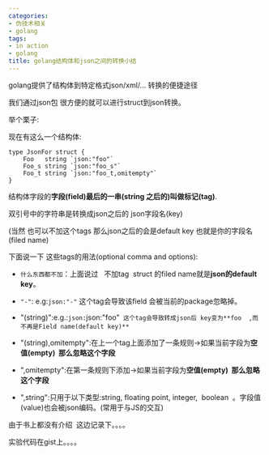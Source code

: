 ```yaml
---
categories:
- 伪技术相关
- golang
tags:
- in action
- golang
title: golang结构体和json之间的转换小结
---
```


golang提供了结构体到特定格式json/xml/... 转换的便捷途径

我们通过json包 很方便的就可以进行struct到json转换。

举个栗子:

现在有这么一个结构体:



    type JsonFor struct {
        Foo   string `json:"foo"`
        Foo_s string `json:"foo_s"`
        Foo_t string `json:"foo_t,omitempty"`
    }



结构体字段的**字段(field)**最后的一串(string 之后的)叫做**标记(tag)**.

双引号中的字符串是转换成json之后的 json字段名(key)

(当然 也可以不加这个tags 那么json之后的会是default key 也就是你的字段名(filed name)

下面说一下 这些tags的用法(optional comma and options):





  * `什么东西都不加`：上面说过   不加tag  struct 的filed name就是**json的default key**。


  * `"-"`: e.g:`json:"-"` 这个tag会导致该field 会被当前的package忽略掉。


  * "(string)":e.g.:`json:`json:"foo"` 这个tag会导致转成json后 key变为**foo  ,而不再是Field name(default key)**`


  * "(string),omitempty":在上一个tag上面添加了一条规则->如果当前字段为**空值(empty)  那么忽略这个字段**


  * ",omitempty":在第一条规则下添加->如果当前字段为**空值(empty)  那么忽略这个字段**


  * ",string":只用于以下类型:string, floating point, integer,  boolean  。字段值(value)也会被json编码。(常用于与JS的交互)





由于书上都没有介绍  这边记录下。。。。

实验代码在gist上。。。。
